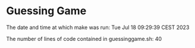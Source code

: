 # Guessing Game
The date and time at which make was run: Tue Jul 18 09:29:39 CEST 2023

The number of lines of code contained in guessinggame.sh: 40
